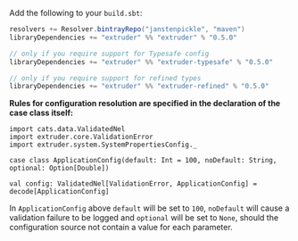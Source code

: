 Add the following to your `build.sbt`:
```scala
resolvers += Resolver.bintrayRepo("janstenpickle", "maven")
libraryDependencies += "extruder" %% "extruder" % "0.5.0"

// only if you require support for Typesafe config
libraryDependencies += "extruder" %% "extruder-typesafe" % "0.5.0"

// only if you require support for refined types
libraryDependencies += "extruder" %% "extruder-refined" % "0.5.0"
```

**Rules for configuration resolution are specified in the declaration of the case class itself:**
```tut:silent
import cats.data.ValidatedNel
import extruder.core.ValidationError
import extruder.system.SystemPropertiesConfig._

case class ApplicationConfig(default: Int = 100, noDefault: String, optional: Option[Double])

val config: ValidatedNel[ValidationError, ApplicationConfig] = decode[ApplicationConfig]
```

In `ApplicationConfig` above `default` will be set to `100`, `noDefault` will cause a validation failure to be logged and `optional` will be set to `None`, should the configuration source not contain a value for each parameter.
